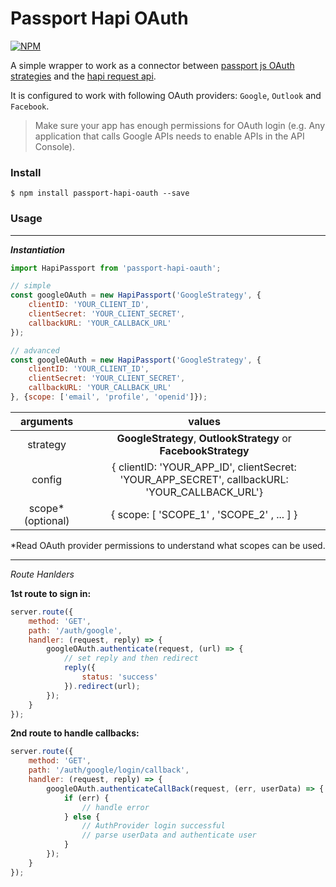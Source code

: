 Passport Hapi OAuth
===================
[![NPM](https://nodei.co/npm/passport-hapi-oauth.png?downloads=true&downloadRank=true)](https://nodei.co/npm/passport-hapi-oauth/)

A simple wrapper to work as a connector between [passport js OAuth strategies](http://www.passportjs.org/) and the [hapi request api](https://hapijs.com/api).

It is configured to work with following OAuth providers: `Google`, `Outlook` and `Facebook`.

>Make sure your app has enough permissions for OAuth login (e.g. Any application that calls Google APIs needs to enable APIs in the API Console).


### Install

```
$ npm install passport-hapi-oauth --save
```

### Usage
___
***Instantiation***


```javascript
import HapiPassport from 'passport-hapi-oauth';

// simple
const googleOAuth = new HapiPassport('GoogleStrategy', {
	clientID: 'YOUR_CLIENT_ID',
	clientSecret: 'YOUR_CLIENT_SECRET',
	callbackURL: 'YOUR_CALLBACK_URL'
});

// advanced
const googleOAuth = new HapiPassport('GoogleStrategy', {
	clientID: 'YOUR_CLIENT_ID',
	clientSecret: 'YOUR_CLIENT_SECRET',
	callbackURL: 'YOUR_CALLBACK_URL'
}, {scope: ['email', 'profile', 'openid']});

```
|     arguments     |                                             values                                            |
|:-----------------:|:---------------------------------------------------------------------------------------------:|
|      strategy     | **GoogleStrategy**, **OutlookStrategy** or  **FacebookStrategy**                              |
|       config      | { clientID: 'YOUR_APP_ID', clientSecret: 'YOUR_APP_SECRET', callbackURL: 'YOUR_CALLBACK_URL'} |
| scope* (optional) | { scope: [ 'SCOPE_1' , 'SCOPE_2' , ... ] }                                                    |

\*Read OAuth provider permissions to understand what scopes can be used.

___
*Route Hanlders*

**1st route to sign in:**
```javascript
server.route({
    method: 'GET',
    path: '/auth/google',
    handler: (request, reply) => {
        googleOAuth.authenticate(request, (url) => {
            // set reply and then redirect
            reply({
                status: 'success'
            }).redirect(url);
        });
    }
});
```
**2nd route to handle callbacks:**
```javascript
server.route({
    method: 'GET',
    path: '/auth/google/login/callback',
    handler: (request, reply) => {
        googleOAuth.authenticateCallBack(request, (err, userData) => {
            if (err) {
                // handle error
            } else {
                // AuthProvider login successful
                // parse userData and authenticate user								
            }
        });
    }
});
```

